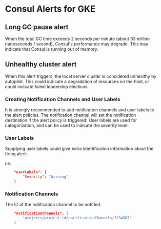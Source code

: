 # Consul Alerts for GKE

## Long GC pause alert
When the total GC time exceeds 2 seconds per minute (about 33 million nanoseconds / second), Consul's performance may degrade. This may indicate that Consul is running out of memory.

## Unhealthy cluster alert
When this alert triggers, the local server cluster is considered unhealthy by autopilot. This could indicate a degradation of resources on the host, or could indicate failed leadership elections.


### Creating Notification Channels and User Labels

It is strongly recommended to add notification channels and user labels to the alert policies. The notification channel will set the notification destination if the alert policy is triggered. User labels are used for categorization, and can be used to indicate the severity level.

### User Labels

Supplying user labels could give extra identification information about the firing alert:

i.e.

```json
    "userLabels": {
        "Severity": "Warning"
    }
```

### Notification Channels

The ID of the notification channel to be notified.

```json
    "notificationChannels": [
        "projects/project-id/notificationChannels/1234567"
    ]
```
